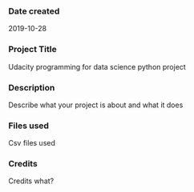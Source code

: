 ### Date created
2019-10-28

### Project Title
Udacity programming for data science python project

### Description
Describe what your project is about and what it does

### Files used
Csv files used

### Credits
Credits what?

